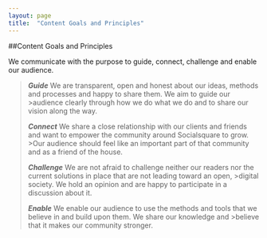 ```yaml
---
layout: page
title:  "Content Goals and Principles"
---
```


##Content Goals and Principles

We communicate with the purpose to guide, connect, challenge and enable our audience.

>***Guide*** 
>We are transparent, open and honest about our ideas, methods and processes and happy to share them. We aim to guide our >audience clearly through how we do what we do and to share our vision along the way.
>
>***Connect***
>We share a close relationship with our clients and friends and want to empower the community around Socialsquare to grow. >Our audience should feel like an important part of that community and as a friend of the house.
>
>***Challenge***
>We are not afraid to challenge neither our readers nor the current solutions in place that are not leading toward an open, >digital society. We hold an opinion and are happy to participate in a discussion about it.
>
>***Enable***
>We enable our audience to use the methods and tools that we believe in and build upon them. We share our knowledge and >believe that it makes our community stronger.



